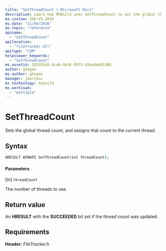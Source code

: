 ```yaml
---
title: "SetThreadCount | Microsoft Docs"
description: Learn how MSBuild uses SetThreadCount to set the global thread count, and assign that count to the current thread.
ms.custom: SEO-VS-2020
ms.date: "11/04/2016"
ms.topic: "reference"
apiname:
  - "SetThreadCount"
apilocation:
  - "filetracker.dll"
apitype: "COM"
helpviewer_keywords:
  - "SetThreadCount"
ms.assetid: 335335a5-8ca0-4e18-95f5-62aa6a691386
author: ghogen
ms.author: ghogen
manager: jmartens
ms.technology: msbuild
ms.workload:
  - "multiple"
---
```

# SetThreadCount

Sets the global thread count, and assigns that count to the current thread.

## Syntax

```cmd
HRESULT WINAPI SetThreadCount(int threadCount);
```

#### Parameters

[in] `threadCount`

 The number of threads to use.

## Return value

 An **HRESULT** with the **SUCCEEDED** bit set if the thread count was updated.

## Requirements

 **Header:** *FileTracker.h*